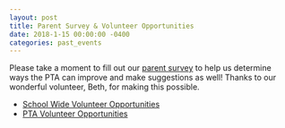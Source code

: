 ```yaml
---
layout: post
title: Parent Survey & Volunteer Opportunities
date: 2018-1-15 00:00:00 -0400
categories: past_events
---
```

Please take a moment to fill out our [parent survey](http://track.spe.schoolmessenger.com/f/a/MqGr7JB52wwKlFzey0QGzg~~/AAAAAQA~/RgRcOlnlP0QmaHR0cHM6Ly93d3cuc3VydmV5bW9ua2V5LmNvbS9yL0xEU0hYRzdXB3NjaG9vbG1YBAAAAABCCgACZSZZWmx1P8I~) to help us determine ways the PTA can improve and make suggestions as well! Thanks to our wonderful volunteer, Beth, for making this possible.

* [School Wide Volunteer Opportunities](http://www.signupgenius.com/go/5080b4ea9af2eabf58-school)
* [PTA Volunteer Opportunities](http://www.signupgenius.com/go/5080b4ea9af2eabf58-brassfield)
